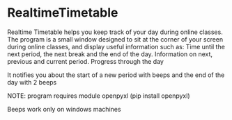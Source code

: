 # RealtimeTimetable
Realtime Timetable helps you keep track of your day during online classes. 
The program is a small window designed to sit at the corner of your screen during online classes, and display useful information such as:
  Time until the next period, the next break and the end of the day.
  Information on next, previous and current period.
  Progress through the day

It notifies you about the start of a new period with beeps and the end of the day with 2 beeps

NOTE:
  program requires module openpyxl
    (pip install openpyxl)
  
  Beeps work only on windows machines
